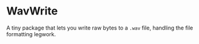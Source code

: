# WavWrite

A tiny package that lets you write raw bytes to a `.wav` file, handling the file
formatting legwork.
